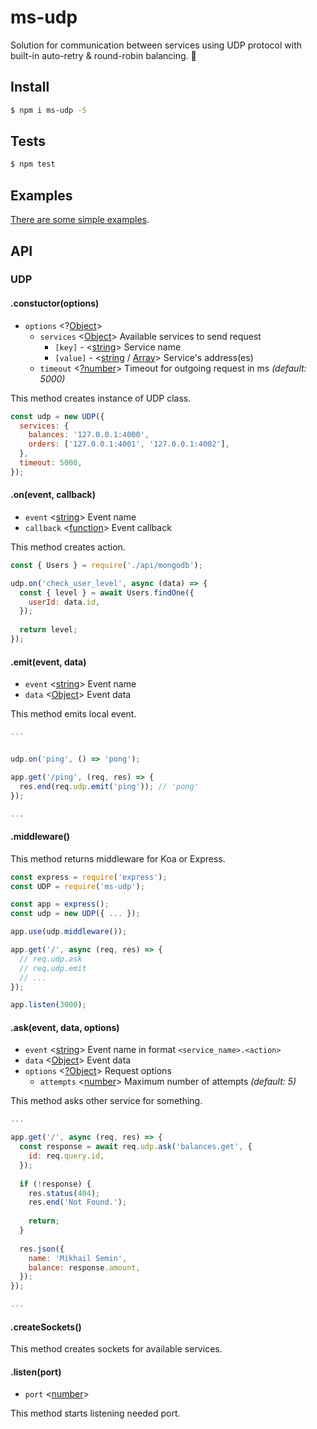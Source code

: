 # ms-udp

Solution for communication between services using UDP protocol with built-in auto-retry & round-robin balancing. 🔬

## Install

```sh
$ npm i ms-udp -S
```

## Tests

```sh
$ npm test
```

## Examples

[There are some simple examples](examples).

## API

### UDP

#### .constuctor(options)

* `options` <?[Object](https://developer.mozilla.org/en-US/docs/Web/JavaScript/Reference/Global_Objects/Object)>
  * `services` <[Object](https://developer.mozilla.org/en-US/docs/Web/JavaScript/Reference/Global_Objects/Object)> Available services to send request
    * `[key]` - <[string](https://developer.mozilla.org/en-US/docs/Web/JavaScript/Data_structures#String_type)> Service name
    * `[value]` - <[string](https://developer.mozilla.org/en-US/docs/Web/JavaScript/Data_structures#String_type) / [Array](https://developer.mozilla.org/en-US/docs/Web/JavaScript/Reference/Global_Objects/Array)> Service's address(es)
  * `timeout` <[?number](https://developer.mozilla.org/en-US/docs/Web/JavaScript/Data_structures#Number_type)> Timeout for outgoing request in ms *(default: 5000)*

This method creates instance of UDP class.

```js
const udp = new UDP({
  services: {
    balances: '127.0.0.1:4000',
    orders: ['127.0.0.1:4001', '127.0.0.1:4002'],
  },
  timeout: 5000,
});
```

#### .on(event, callback)

* `event` <[string](https://developer.mozilla.org/en-US/docs/Web/JavaScript/Data_structures#String_type)> Event name
* `callback` <[function](https://developer.mozilla.org/en-US/docs/Web/JavaScript/Reference/Global_Objects/Function)> Event callback

This method creates action.

```js
const { Users } = require('./api/mongodb');

udp.on('check_user_level', async (data) => {
  const { level } = await Users.findOne({
    userId: data.id,
  });
  
  return level;
});
```

#### .emit(event, data)

* `event` <[string](https://developer.mozilla.org/en-US/docs/Web/JavaScript/Data_structures#String_type)> Event name
* `data` <[Object](https://developer.mozilla.org/en-US/docs/Web/JavaScript/Reference/Global_Objects/Object)> Event data

This method emits local event.

```js
...


udp.on('ping', () => 'pong');

app.get('/ping', (req, res) => {
  res.end(req.udp.emit('ping')); // 'pong'
});

...
```

#### .middleware()

This method returns middleware for Koa or Express.

```js
const express = require('express');
const UDP = require('ms-udp');

const app = express();
const udp = new UDP({ ... });

app.use(udp.middleware());

app.get('/', async (req, res) => {
  // req.udp.ask
  // req.udp.emit
  // ...
});

app.listen(3000);
```

#### .ask(event, data, options)

* `event` <[string](https://developer.mozilla.org/en-US/docs/Web/JavaScript/Data_structures#String_type)> Event name in format `<service_name>.<action>`
* `data` <[Object](https://developer.mozilla.org/en-US/docs/Web/JavaScript/Reference/Global_Objects/Object)> Event data
* `options` <[?Object](https://developer.mozilla.org/en-US/docs/Web/JavaScript/Reference/Global_Objects/Object)> Request options
  * `attempts` <[number](https://developer.mozilla.org/en-US/docs/Web/JavaScript/Data_structures#Number_type)> Maximum number of attempts *(default: 5)*

This method asks other service for something.

```js
...

app.get('/', async (req, res) => {
  const response = await req.udp.ask('balances.get', {
    id: req.query.id,
  });
  
  if (!response) {
    res.status(404);
    res.end('Not Found.');
    
    return;
  }
  
  res.json({
    name: 'Mikhail Semin',
    balance: response.amount,
  });
});

...
```

#### .createSockets()

This method creates sockets for available services.

#### .listen(port)

* `port` <[number](https://developer.mozilla.org/en-US/docs/Web/JavaScript/Data_structures#Number_type)>

This method starts listening needed port.
